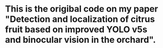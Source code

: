 # This is the origibal code on my paper "Detection and localization of citrus fruit based on improved YOLO v5s and binocular vision in the orchard".
